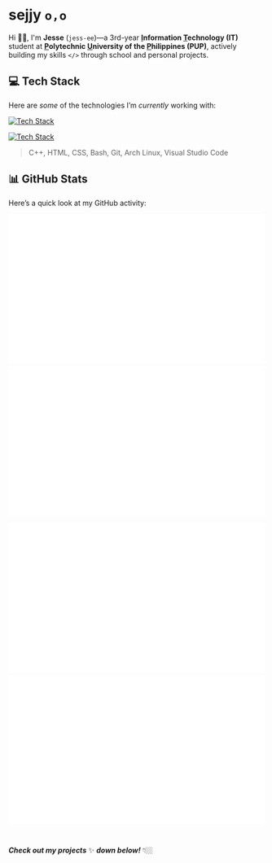 # sejjy `o,o`

Hi 👋🏼, I'm **Jesse** (`jess-ee`)&mdash;a 3rd-year **<ins>I</ins>nformation <ins>T</ins>echnology (IT)** student at **<ins>P</ins>olytechnic <ins>U</ins>niversity of the <ins>P</ins>hilippines (PUP)**, actively building my skills `</>` through school and personal projects.

## 💻 Tech Stack

Here are _some_ of the technologies I’m _currently_ working with:

[![Tech Stack](https://skillicons.dev/icons?i=cpp,html,css,bash,git,arch,vscode&theme=dark&perline=7)](https://github.com/sejjy#gh-dark-mode-only)

[![Tech Stack](https://skillicons.dev/icons?i=cpp,html,css,bash,git,arch,vscode&theme=light&perline=7)](https://github.com/sejjy#gh-light-mode-only)

> C++, HTML, CSS, Bash, Git, Arch Linux, Visual Studio Code

## 📊 GitHub Stats

Here’s a quick look at my GitHub activity:

[![GitHub Statistics](https://github.com/sejjy/github-stats/blob/master/generated/overview.svg#gh-dark-mode-only)](https://github.com/sejjy#gh-dark-mode-only)
[![Languages Used](https://github.com/sejjy/github-stats/blob/master/generated/languages.svg#gh-dark-mode-only)](https://github.com/sejjy#gh-dark-mode-only)

[![GitHub Statistics](https://github.com/sejjy/github-stats/blob/master/generated/overview.svg#gh-light-mode-only)](https://github.com/sejjy#gh-light-mode-only)
[![Languages Used](https://github.com/sejjy/github-stats/blob/master/generated/languages.svg#gh-light-mode-only)](https://github.com/sejjy#gh-light-mode-only)

#

**_Check out my projects_** ✨ **_down below!_** 👇🏼
